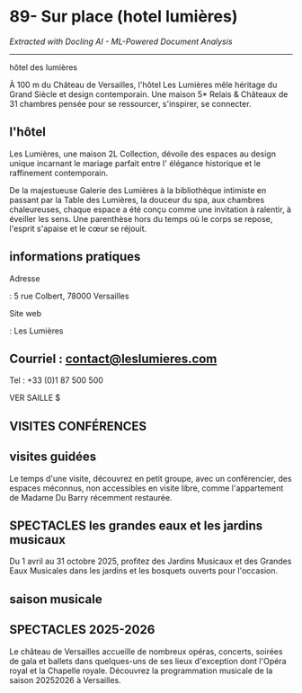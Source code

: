 # 89- Sur place (hotel lumières)

*Extracted with Docling AI - ML-Powered Document Analysis*

---

hôtel des lumières

À 100 m du Château de Versailles, l'hôtel Les Lumières mêle héritage du Grand Siècle et design contemporain. Une maison 5* Relais &amp; Châteaux de 31 chambres pensée pour se ressourcer, s'inspirer, se connecter.

## l'hôtel

Les  Lumières,  une  maison  2L  Collection,  dévoile  des  espaces  au design unique incarnant le mariage parfait entre l' élégance historique et le raffinement contemporain.

<!-- image -->

<!-- image -->

De la majestueuse Galerie des Lumières à la bibliothèque intimiste en  passant  par  la  Table  des  Lumières,  la  douceur  du  spa,  aux chambres chaleureuses, chaque espace a été conçu comme une invitation  à  ralentir,  à  éveiller  les  sens.  Une  parenthèse  hors  du temps où le corps se repose, l'esprit s'apaise et le cœur se réjouit.

## informations pratiques

Adresse

: 5 rue Colbert, 78000 Versailles

Site web

: Les Lumières

## Courriel : contact@leslumieres.com

Tel : +33 (0)1 87 500 500

<!-- image -->

VER SAILLE $

<!-- image -->

## VISITES CONFÉRENCES

## visites guidées

Le temps d'une visite, découvrez en petit groupe, avec un conférencier, des espaces méconnus, non accessibles en visite libre, comme l'appartement de Madame Du Barry récemment restaurée.

<!-- image -->

## SPECTACLES les grandes eaux et les jardins musicaux

Du 1 avril au 31 octobre 2025, profitez des Jardins Musicaux et des Grandes Eaux Musicales dans les jardins et les bosquets ouverts pour l'occasion.

<!-- image -->

## saison musicale

## SPECTACLES 2025-2026

Le château de Versailles accueille de nombreux opéras, concerts, soirées de gala et ballets dans quelques-uns de ses lieux d'exception dont l'Opéra royal et la Chapelle royale. Découvrez la programmation musicale de la saison 20252026 à Versailles.